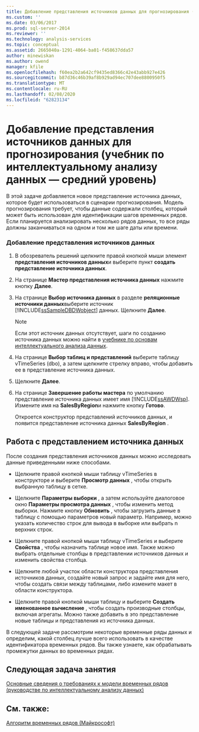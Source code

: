 ```yaml
---
title: Добавление представления источников данных для прогнозирования (учебник по интеллектуальному анализу данных — средний уровень) | Документация Майкрософт
ms.custom: ''
ms.date: 03/06/2017
ms.prod: sql-server-2014
ms.reviewer: ''
ms.technology: analysis-services
ms.topic: conceptual
ms.assetid: 2665040a-1291-4064-ba01-f458637dda57
author: minewiskan
ms.author: owend
manager: kfile
ms.openlocfilehash: f60ea2b2a642cf9435ed8366c42e43abb927e426
ms.sourcegitcommit: b87d36c46b39af8b929ad94ec707dee8800950f5
ms.translationtype: MT
ms.contentlocale: ru-RU
ms.lasthandoff: 02/08/2020
ms.locfileid: "62823134"
---
```

# <a name="adding-a-data-source-view-for-forecasting-intermediate-data-mining-tutorial"></a>Добавление представления источников данных для прогнозирования (учебник по интеллектуальному анализу данных — средний уровень)
  В этой задаче добавляется новое представление источника данных, которое будет использоваться в сценарии прогнозирования. Модель прогнозирования требует, чтобы данные содержали столбец, который может быть использован для идентификации шагов временных рядов. Если планируется анализировать несколько рядов данных, то все ряды должны заканчиваться на одном и том же шаге даты или времени.  
  
### <a name="to-add-a-data-source-view"></a>Добавление представления источников данных  
  
1.  В обозреватель решений щелкните правой кнопкой мыши элемент **представления источников данных**и выберите пункт **создать представление источника данных**.  
  
2.  На странице **Мастер представления источника данных** нажмите кнопку **Далее**.  
  
3.  На странице **Выбор источника данных** в разделе **реляционные источники данных**выберите источник [!INCLUDE[ssSampleDBDWobject](../includes/sssampledbdwobject-md.md)] данных. Щелкните **Далее**.  
  
    > [!NOTE]  
    >  Если этот источник данных отсутствует, шаги по созданию источника данных можно найти в [учебнике по основам интеллектуального анализа данных](../../2014/tutorials/basic-data-mining-tutorial.md).  
  
4.  На странице **Выбор таблиц и представлений** выберите таблицу vTimeSeries (dbo), а затем щелкните стрелку вправо, чтобы добавить ее в представление источника данных.  
  
5.  Щелкните **Далее**.  
  
6.  На странице **Завершение работы мастера** по умолчанию представление источника данных имеет имя [!INCLUDE[ssAWDWsp](../includes/ssawdwsp-md.md)]. Измените имя на **SalesByRegion**и нажмите кнопку **Готово**.  
  
     Откроется конструктор представлений источников данных, и появится представление источника данных **SalesByRegion** .  
  
## <a name="working-with-the-data-source-view"></a>Работа с представлением источника данных  
 После создания представления источников данных можно исследовать данные приведенными ниже способами.  
  
-   Щелкните правой кнопкой мыши таблицу vTimeSeries в конструкторе и выберите **Просмотр данных** , чтобы открыть выбранную таблицу в сетке.  
  
-   Щелкните **Параметры выборки** , а затем используйте диалоговое окно **Параметры просмотра данных** , чтобы изменить метод выборки. Нажмите кнопку **Обновить** , чтобы загрузить данные в таблицу с помощью параметров новый параметр. Например, можно указать количество строк для вывода в выборке или выбрать n верхних строк.  
  
-   Щелкните правой кнопкой мыши таблицу vTimeSeries и выберите **Свойства** , чтобы назначить таблице новое имя. Также можно выбрать отдельные столбцы в представлении источников данных и изменить свойства столбца.  
  
-   Щелкните любой участок области конструктора представления источников данных, создайте новый запрос и задайте имя для него, чтобы создать связи между таблицами, либо измените макет в области конструктора.  
  
-   Щелкните правой кнопкой мыши таблицу и выберите **Создать именованное вычисление** , чтобы создать производные столбцы, включая агрегаты. Можно также добавить в это представление новые таблицы и представления из источника данных.  
  
 В следующей задаче рассмотрим некоторые временные ряды данных и определим, какой столбец лучше всего использовать в качестве идентификатора временных рядов. Вы также узнаете, как обрабатывать промежутки данных во временных рядах.  
  
## <a name="next-task-in-lesson"></a>Следующая задача занятия  
 [Основные сведения о требованиях к модели временных рядов &#40;руководстве по интеллектуальному анализу данных&#41;](../../2014/tutorials/time-series-model-requirements-intermediate-data-mining-tutorial.md)  
  
## <a name="see-also"></a>См. также:  
 [Алгоритм временных рядов (Майкрософт)](../../2014/analysis-services/data-mining/microsoft-time-series-algorithm.md)  
  
  
